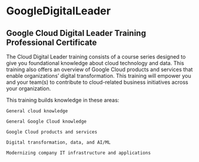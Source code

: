 # GoogleDigitalLeader
## Google Cloud Digital Leader Training Professional Certificate

The Cloud Digital Leader training consists of a course series designed to give you foundational knowledge about cloud technology and data. This training also offers an overview of Google Cloud products and services that enable organizations’ digital transformation. This training will empower you and your team(s) to contribute to cloud-related business initiatives across your organization.

This training builds knowledge in these areas:

    General cloud knowledge

    General Google Cloud knowledge

    Google Cloud products and services

    Digital transformation, data, and AI/ML

    Modernizing company IT infrastructure and applications
